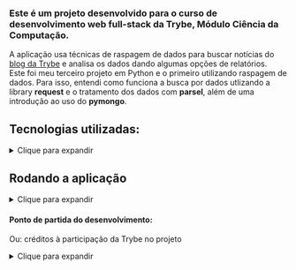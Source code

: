 ### Este é um projeto desenvolvido para o curso de desenvolvimento web full-stack da Trybe, Módulo Ciência da Computação.  
  
A aplicação usa técnicas de raspagem de dados para buscar notícias do [blog da Trybe](https://blog.betrybe.com) e analisa os dados dando algumas opções de relatórios.  
Este foi meu terceiro projeto em Python e o primeiro utilizando raspagem de dados. Para isso, entendi como funciona a busca por dados utlizando a library **request** e o tratamento dos dados com **parsel**, além de uma introdução ao uso do **pymongo**.  
  
## Tecnologias utilizadas:  
<details>  
  <summary>Clique para expandir</summary>  
  
* Python;  
* Request;  
* Parsel;  
* Pymongo;    

</details>  
  
## Rodando a aplicação
  
<details>  
  <summary>Clique para expandir</summary>
  Você pode rodar a aplicação na sua máquina através do terminal, na pasta onde será instalada:  
  
```
git clone git@github.com:R-R-Freitas/Tech-News.git
cd Tech-News  
pip install .  
python3 -m pip install -r dev-requirements.txt  
tech-news-analyzer  
```  
</details>
  
#### Ponto de partida do desenvolvimento:  
Ou: créditos à participação da Trybe no projeto  
<details>  
  <summary>Clique para expandir</summary>  
  
  A Trybe disponibilizou um projeto parcialmente pronto. O "Initial Commit" deste repositório contém os arquivos e códigos de autoria da Trybe.  
    
</details>  
